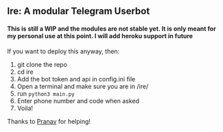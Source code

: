 <h2> Ire: A modular Telegram Userbot </h2>
<h4> This is still a WIP and the modules are not stable yet. It is only meant for my personal use at this point. I will add heroku support in future </h4>
<body>
<p><div> If you want to deploy this anyway, then: </div>
<div><ol>
<li> git clone the repo </li>
<li> cd ire </li>
<li> Add the bot token and api in config.ini file </li>
<li> Open a terminal and make sure you are in /ire/ </li>
<li> run <code>python3 main.py</code> </li>
<li> Enter phone number and code when asked </li>
<li> Voila! </li>
</ol>
</div>

<div>Thanks to <a href="https://github.com/npv12/Noxx">Pranav</a> for helping!
